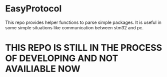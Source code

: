 # EasyProtocol
This repo provides helper functions to parse simple packages. It is useful in some simple situations like communication between stm32 and pc. 

# THIS REPO IS STILL IN THE PROCESS OF DEVELOPING AND NOT AVAILIABLE NOW

